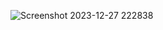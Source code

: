 ![Screenshot 2023-12-27 222838](https://github.com/KanyakornPuengmon/03376836-OOP-2566-Week-04/assets/144195697/3e1b6202-eed9-4c0e-b948-79841b15594c)
